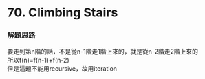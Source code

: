 # 70. Climbing Stairs
### 解題思路
要走到第n階的話，不是從n-1階走1階上來的，就是從n-2階走2階上來的<br>
所以f(n)=f(n-1)+f(n-2)<br>
但是這題不能用recursive，故用iteration
